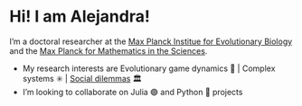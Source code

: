 # Hi! I am Alejandra! 
I’m a doctoral researcher at the [Max Planck Institue for Evolutionary Biology](https://www.evolbio.mpg.de/2169/en) and the [Max Planck for Mathematics in the Sciences](https://www.mis.mpg.de).
- My research interests are Evolutionary game dynamics 🎲 | Complex systems ✳️ | [Social dilemmas](https://www.nature.com/articles/s41598-023-28600-5) :classical_building:
- I’m looking to collaborate on Julia :purple_circle: and Python :snake: projects

<!---
MA-Ramirez/MA-Ramirez is a ✨ special ✨ repository because its `README.md` (this file) appears on your GitHub profile.
You can click the Preview link to take a look at your changes.
--->

